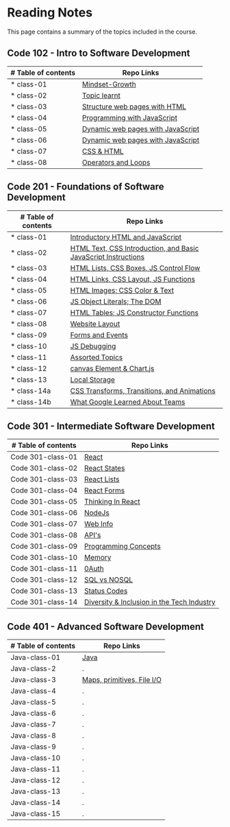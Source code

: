 # Reading Notes

This page contains a summary of the topics included in the course.

## Code 102 - Intro to Software Development

| # Table of contents               |  Repo Links                    |
|-----------------------------------|------------------------------  |
| * class-01 | [Mindset-Growth](https://saedjabali.github.io/reading-notes/Mindset-Growth) |
| * class-02 | [Topic learnt](https://saedjabali.github.io/reading-notes/Topic-learnt) |
| * class-03 | [Structure web pages with HTML](https://saedjabali.github.io/reading-notes/Structure%20web%20pages%20with%20HTML) |
| * class-04 | [Programming with JavaScript](https://saedjabali.github.io/reading-notes/Programming%20with%20JavaScript) |
| * class-05 | [Dynamic web pages with JavaScript](https://saedjabali.github.io/reading-notes/Dynamic%20web%20pages%20with%20JavaScript) |
| * class-06 | [Dynamic web pages with JavaScript](https://saedjabali.github.io/reading-notes/Computer%20Architecture%20and%20Logic) |
| * class-07 | [CSS & HTML](https://saedjabali.github.io/Reading.Notes/CSS%20&%20HTML) |
| * class-08 | [Operators and Loops](https://saedjabali.github.io/reading-notes/Operators%20and%20Loops) |


## Code 201 - Foundations of Software Development

| # Table of contents               |  Repo Links                    |
|-----------------------------------|------------------------------  |
| * class-01   | [Introductory HTML and JavaScript](https://saedjabali.github.io/reading-notes/class-01) |
| * class-02 | [HTML Text, CSS Introduction, and Basic JavaScript Instructions](https://saedjabali.github.io/reading-notes/class-02) |
| * class-03 | [HTML Lists, CSS Boxes, JS Control Flow](https://saedjabali.github.io/reading-notes/class-03) |
| * class-04 | [HTML Links, CSS Layout, JS Functions](https://saedjabali.github.io/reading-notes/class-04) |
| * class-05 | [HTML Images; CSS Color & Text](https://saedjabali.github.io/reading-notes/class-05) |
| * class-06 | [JS Object Literals; The DOM](https://saedjabali.github.io/reading-notes/class-06) |
| * class-07 | [HTML Tables; JS Constructor Functions](https://saedjabali.github.io/reading-notes/class-07) |
| * class-08 | [Website Layout](https://saedjabali.github.io/reading-notes/class-08) |
| * class-09 | [Forms and Events](https://saedjabali.github.io/reading-notes/class-09) |
| * class-10 | [JS Debugging](https://saedjabali.github.io/reading-notes/class-10) |
| * class-11 | [Assorted Topics](https://saedjabali.github.io/reading-notes/class-11) |
| * class-12 | [canvas Element & Chart.js](https://saedjabali.github.io/reading-notes/class-12) |
| * class-13 | [Local Storage](https://saedjabali.github.io/reading-notes/class-13) |
| * class-14a | [CSS Transforms, Transitions, and Animations](https://saedjabali.github.io/reading-notes/class-14a) |
| * class-14b | [What Google Learned About Teams](https://saedjabali.github.io/reading-notes/class-14b) |


## Code 301 - Intermediate Software Development

| # Table of contents               |  Repo Links                    |
|-----------------------------------|------------------------------  |
| Code 301-class-01 | [React](https://saedjabali.github.io/reading-notes/Code%20301-class-01) |
| Code 301-class-02 | [React States](https://saedjabali.github.io/reading-notes/Code%20301-class-02) |
| Code 301-class-03 | [React Lists](https://saedjabali.github.io/reading-notes/Code%20301-class-03) |
| Code 301-class-04 | [React Forms](https://saedjabali.github.io/reading-notes/Code%20301-class-04) |
| Code 301-class-05 | [Thinking In React](https://saedjabali.github.io/reading-notes/Code%20301-class-05) |
| Code 301-class-06 | [NodeJs](https://saedjabali.github.io/reading-notes/Code%20301-class-06) |
| Code 301-class-07 | [Web Info](https://saedjabali.github.io/reading-notes/Code%20301-class-07) |
| Code 301-class-08 | [API's](https://saedjabali.github.io/reading-notes/Code%20301-class-08) |
| Code 301-class-09 | [Programming Concepts](https://saedjabali.github.io/reading-notes/Code%20301-class-09) |
| Code 301-class-10 | [Memory](https://saedjabali.github.io/reading-notes/Code%20301-class-10) |
| Code 301-class-11 | [0Auth](https://saedjabali.github.io/reading-notes/Code%20301-class-11) |
| Code 301-class-12 | [SQL vs NOSQL](https://saedjabali.github.io/reading-notes/Code%20301-class-12) |
| Code 301-class-13 | [Status Codes](https://saedjabali.github.io/reading-notes/Code%20301-class-13) |
| Code 301-class-14 | [Diversity & Inclusion in the Tech Industry](https://saedjabali.github.io/reading-notes/Code%20301-class-14) |


## Code 401 - Advanced Software Development

| # Table of contents               |  Repo Links                    |
|-----------------------------------|------------------------------  |
| Java-class-01 | [Java](https://saedjabali.github.io/reading-notes/Java-class-01) |
| Java-class-2 | . |
| Java-class-3 | [Maps, primitives, File I/O](https://saedjabali.github.io/reading-notes/Java-class-03) |
| Java-class-4 | . |
| Java-class-5 | . |
| Java-class-6 | . |
| Java-class-7 | . |
| Java-class-8 | . |
| Java-class-9 | . |
| Java-class-10 | . |
| Java-class-11 | . |
| Java-class-12 | . |
| Java-class-13 | . |
| Java-class-14 | . |
| Java-class-15 | . |
